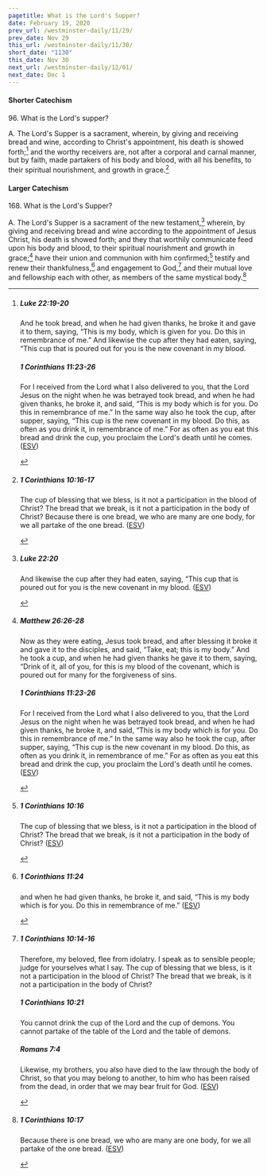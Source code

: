 ```yaml
---
pagetitle: What is the Lord's Supper?
date: February 19, 2020
prev_url: /westminster-daily/11/29/
prev_date: Nov 29
this_url: /westminster-daily/11/30/
short_date: "1130"
this_date: Nov 30
next_url: /westminster-daily/12/01/
next_date: Dec 1
---
```


#### Shorter Catechism

96\. What is the Lord's supper?

A. The Lord's Supper is a sacrament, wherein, by giving and receiving bread and wine, according to Christ's appointment, his death is showed forth;[^fnref:wsc1] and the worthy receivers are, not after a corporal and carnal manner, but by faith, made partakers of his body and blood, with all his benefits, to their spiritual nourishment, and growth in grace.[^fnref:wsc2]


[^fnref:wsc1]: <div class="esv"><h5>Luke 22:19-20</h5> <div class="esv-text"><p id="p42022019.01-1">And he took bread, and when he had given thanks, he broke it and gave it to them, saying, <span class="woc">&#8220;This is my body, which is given for you. Do this in remembrance of me.&#8221;</span> And likewise the cup after they had eaten, saying, <span class="woc">&#8220;This cup that is poured out for you is the new covenant in my blood.</span></p> </div><h5>1 Corinthians 11:23-26</h5> <div class="esv-text"><p id="p46011023.01-2">For I received from the Lord what I also delivered to you, that the Lord Jesus on the night when he was betrayed took bread, and when he had given thanks, he broke it, and said, <span class="woc">&#8220;This is my body which is for you. Do this in remembrance of me.&#8221;</span> In the same way also he took the cup, after supper, saying, <span class="woc">&#8220;This cup is the new covenant in my blood. Do this, as often as you drink it, in remembrance of me.&#8221;</span> For as often as you eat this bread and drink the cup, you proclaim the Lord's death until he comes.  (<a href="http://www.esv.org" class="copyright">ESV</a>)</p> </div> </div>

[^fnref:wsc2]: <div class="esv"><h5>1 Corinthians 10:16-17</h5> <div class="esv-text"><p id="p46010016.01-1">The cup of blessing that we bless, is it not a participation in the blood of Christ? The bread that we break, is it not a participation in the body of Christ? Because there is one bread, we who are many are one body, for we all partake of the one bread.  (<a href="http://www.esv.org" class="copyright">ESV</a>)</p> </div> </div>


#### Larger Catechism

168\. What is the Lord's Supper?

A. The Lord's Supper is a sacrament of the new testament,[^fnref:wlc1] wherein, by giving and receiving bread and wine according to the appointment of Jesus Christ, his death is showed forth; and they that worthily communicate feed upon his body and blood, to their spiritual nourishment and growth in grace;[^fnref:wlc2] have their union and communion with him confirmed;[^fnref:wlc3] testify and renew their thankfulness,[^fnref:wlc4] and engagement to God,[^fnref:wlc5] and their mutual love and fellowship each with other, as members of the same mystical body.[^fnref:wlc6]


[^fnref:wlc1]: <div class="esv"><h5>Luke 22:20</h5> <div class="esv-text"><p id="p42022020.01-1">And likewise the cup after they had eaten, saying, <span class="woc">&#8220;This cup that is poured out for you is the new covenant in my blood.</span>  (<a href="http://www.esv.org" class="copyright">ESV</a>)</p> </div> </div>

[^fnref:wlc2]: <div class="esv"><h5>Matthew 26:26-28</h5> <div class="esv-text"> <p id="p40026026.06-1">Now as they were eating, Jesus took bread, and after blessing it broke it and gave it to the disciples, and said, <span class="woc">&#8220;Take, eat; this is my body.&#8221;</span> And he took a cup, and when he had given thanks he gave it to them, saying, <span class="woc">&#8220;Drink of it, all of you,</span> <span class="woc">for this is my blood of the covenant, which is poured out for many for the forgiveness of sins.</span></p> </div><h5>1 Corinthians 11:23-26</h5> <div class="esv-text"><p id="p46011023.01-2">For I received from the Lord what I also delivered to you, that the Lord Jesus on the night when he was betrayed took bread, and when he had given thanks, he broke it, and said, <span class="woc">&#8220;This is my body which is for you. Do this in remembrance of me.&#8221;</span> In the same way also he took the cup, after supper, saying, <span class="woc">&#8220;This cup is the new covenant in my blood. Do this, as often as you drink it, in remembrance of me.&#8221;</span> For as often as you eat this bread and drink the cup, you proclaim the Lord's death until he comes.  (<a href="http://www.esv.org" class="copyright">ESV</a>)</p> </div> </div>

[^fnref:wlc3]: <div class="esv"><h5>1 Corinthians 10:16</h5> <div class="esv-text"><p id="p46010016.01-1">The cup of blessing that we bless, is it not a participation in the blood of Christ? The bread that we break, is it not a participation in the body of Christ?  (<a href="http://www.esv.org" class="copyright">ESV</a>)</p> </div> </div>

[^fnref:wlc4]: <div class="esv"><h5>1 Corinthians 11:24</h5> <div class="esv-text"><p id="p46011024.01-1">and when he had given thanks, he broke it, and said, <span class="woc">&#8220;This is my body which is for you. Do this in remembrance of me.&#8221;</span>  (<a href="http://www.esv.org" class="copyright">ESV</a>)</p> </div> </div>

[^fnref:wlc5]: <div class="esv"><h5>1 Corinthians 10:14-16</h5> <div class="esv-text"><p id="p46010014.01-1">Therefore, my beloved, flee from idolatry. I speak as to sensible people; judge for yourselves what I say. The cup of blessing that we bless, is it not a participation in the blood of Christ? The bread that we break, is it not a participation in the body of Christ?</p> </div><h5>1 Corinthians 10:21</h5> <div class="esv-text"><p id="p46010021.01-2">You cannot drink the cup of the Lord and the cup of demons. You cannot partake of the table of the Lord and the table of demons.</p> </div><h5>Romans 7:4</h5> <div class="esv-text"><p id="p45007004.01-3">Likewise, my brothers, you also have died to the law through the body of Christ, so that you may belong to another, to him who has been raised from the dead, in order that we may bear fruit for God.  (<a href="http://www.esv.org" class="copyright">ESV</a>)</p> </div> </div>

[^fnref:wlc6]: <div class="esv"><h5>1 Corinthians 10:17</h5> <div class="esv-text"><p id="p46010017.01-1">Because there is one bread, we who are many are one body, for we all partake of the one bread.  (<a href="http://www.esv.org" class="copyright">ESV</a>)</p> </div> </div>

